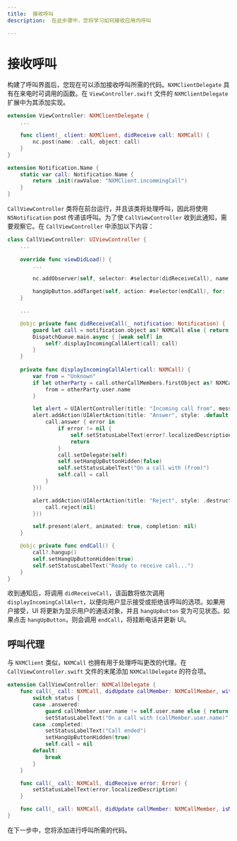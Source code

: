 ```yaml
---
title:  接收呼叫
description:  在此步骤中，您将学习如何接收应用内呼叫

---
```


接收呼叫
====

构建了呼叫界面后，您现在可以添加接收呼叫所需的代码。`NXMClientDelegate` 具有在来电时可调用的函数。在 `ViewController.swift` 文件的 `NXMClientDelegate` 扩展中为其添加实现。

```swift
extension ViewController: NXMClientDelegate {
    ...

    func client(_ client: NXMClient, didReceive call: NXMCall) {
        nc.post(name: .call, object: call)
    }
}

extension Notification.Name {
    static var call: Notification.Name {
        return .init(rawValue: "NXMClient.incommingCall")
    }
}
```

`CallViewController` 类将在前台运行，并且该类将处理呼叫，因此将使用 `NSNotification` post 传递该呼叫。为了使 `CallViewController` 收到此通知，需要观察它。在 `CallViewController` 中添加以下内容：

```swift
class CallViewController: UIViewController {
    ...
    
    override func viewDidLoad() {
        ...

        nc.addObserver(self, selector: #selector(didReceiveCall), name: .call, object: nil)

        hangUpButton.addTarget(self, action: #selector(endCall), for: .touchUpInside)
    }

    ...

    @objc private func didReceiveCall(_ notification: Notification) {
        guard let call = notification.object as? NXMCall else { return }
        DispatchQueue.main.async { [weak self] in
            self?.displayIncomingCallAlert(call: call)
        }
    }
    
    private func displayIncomingCallAlert(call: NXMCall) {
        var from = "Unknown"
        if let otherParty = call.otherCallMembers.firstObject as? NXMCallMember {
            from = otherParty.user.name
        }

        let alert = UIAlertController(title: "Incoming call from", message: from, preferredStyle: .alert)
        alert.addAction(UIAlertAction(title: "Answer", style: .default, handler: { _ in
            call.answer { error in
                if error != nil {
                    self.setStatusLabelText(error?.localizedDescription)
                    return
                }
                call.setDelegate(self)
                self.setHangUpButtonHidden(false)
                self.setStatusLabelText("On a call with (from)")
                self.call = call
            }
        }))

        alert.addAction(UIAlertAction(title: "Reject", style: .destructive, handler: { _ in
            call.reject(nil)
        }))

        self.present(alert, animated: true, completion: nil)
    }

    @objc private func endCall() {
        call?.hangup()
        self.setHangUpButtonHidden(true)
        self.setStatusLabelText("Ready to receive call...")
    }
}
```

收到通知后，将调用 `didReceiveCall`，该函数将依次调用 `displayIncomingCallAlert`，以便向用户显示接受或拒绝该呼叫的选项。如果用户接受，UI 将更新为显示用户的通话对象，并且 `hangUpButton` 变为可见状态。如果点击 `hangUpButton`，则会调用 `endCall`，将挂断电话并更新 UI。

呼叫代理
----

与 `NXMClient` 类似，`NXMCall` 也拥有用于处理呼叫更改的代理。在 `CallViewController.swift` 文件的末尾添加 `NXMCallDelegate` 的符合项。

```swift
extension CallViewController: NXMCallDelegate {
    func call(_ call: NXMCall, didUpdate callMember: NXMCallMember, with status: NXMCallMemberStatus) {
        switch status {
        case .answered:
            guard callMember.user.name != self.user.name else { return }
            setStatusLabelText("On a call with (callMember.user.name)")
        case .completed:
            setStatusLabelText("Call ended")
            setHangUpButtonHidden(true)
            self.call = nil
        default:
            break
        }
    }

    func call(_ call: NXMCall, didReceive error: Error) {
        setStatusLabelText(error.localizedDescription)
    }

    func call(_ call: NXMCall, didUpdate callMember: NXMCallMember, isMuted muted: Bool) {}
}
```

在下一步中，您将添加进行呼叫所需的代码。

